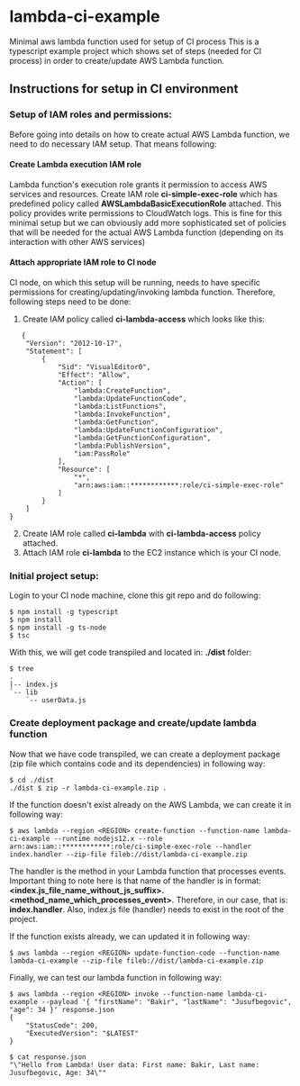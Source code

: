 # lambda-ci-example
Minimal aws lambda function used for setup of CI process
This is a typescript example project which shows set of steps (needed for CI process) in order to create/update AWS Lambda function.

## Instructions for setup in CI environment

### Setup of IAM roles and permissions:
Before going into details on how to create actual AWS Lambda function, we need to do necessary IAM setup. That means following:

#### Create Lambda execution IAM role

Lambda function's execution role grants it permission to access AWS services and resources. Create IAM role **ci-simple-exec-role** which has predefined policy called **AWSLambdaBasicExecutionRole** attached. This policy provides write permissions to CloudWatch logs. This is fine for this minimal setup but we can obviously add more sophisticated set of policies that will be needed for the actual AWS Lambda function (depending on its interaction with other AWS services)

#### Attach appropriate IAM role to CI node

CI node, on which this setup will be running, needs to have specific permissions for creating/updating/invoking lambda function. Therefore, following steps need to be done:

1. Create IAM policy called **ci-lambda-access** which looks like this:
```
   {
    "Version": "2012-10-17",
    "Statement": [
        {
            "Sid": "VisualEditor0",
            "Effect": "Allow",
            "Action": [
                "lambda:CreateFunction",
                "lambda:UpdateFunctionCode",
                "lambda:ListFunctions",
                "lambda:InvokeFunction",
                "lambda:GetFunction",
                "lambda:UpdateFunctionConfiguration",
                "lambda:GetFunctionConfiguration",
                "lambda:PublishVersion",
                "iam:PassRole"
            ],
            "Resource": [
                "*",
                "arn:aws:iam::************:role/ci-simple-exec-role"
            ]
        }
    ]
}
```

2. Create IAM role called **ci-lambda** with **ci-lambda-access** policy attached.
3. Attach IAM role **ci-lambda** to the EC2 instance which is your CI node.

### Initial project setup:

Login to your CI node machine, clone this git repo and do following:
```
$ npm install -g typescript
$ npm install
$ npm install -g ts-node
$ tsc
```

With this, we will get code transpiled and located in: **./dist** folder:
```
$ tree
.
|-- index.js
`-- lib
    `-- userData.js
```

### Create deployment package and create/update lambda function

Now that we have code transpiled, we can create a deployment package (zip file which contains code and its dependencies) in following way:
```
$ cd ./dist
./dist $ zip -r lambda-ci-example.zip .
```

If the function doesn't exist already on the AWS Lambda, we can create it in following way:
```
$ aws lambda --region <REGION> create-function --function-name lambda-ci-example --runtime nodejs12.x --role arn:aws:iam::************:role/ci-simple-exec-role --handler index.handler --zip-file fileb://dist/lambda-ci-example.zip
```
The handler is the method in your Lambda function that processes events. Important thing to note here is that name of the handler is in format: **<index.js_file_name_without_js_suffix>.<method_name_which_processes_event>**. Therefore, in our case, that is: **index.handler**. Also, index.js file (handler) needs to exist in the root of the project. 

If the function exists already, we can updated it in following way:
```
$ aws lambda --region <REGION> update-function-code --function-name lambda-ci-example --zip-file fileb://dist/lambda-ci-example.zip
```

Finally, we can test our lambda function in following way:
```
$ aws lambda --region <REGION> invoke --function-name lambda-ci-example --payload '{ "firstName": "Bakir", "lastName": "Jusufbegovic", "age": 34 }' response.json
{
    "StatusCode": 200,
    "ExecutedVersion": "$LATEST"
}

$ cat response.json
"\"Hello from Lambda! User data: First name: Bakir, Last name: Jusufbegovic, Age: 34\""
```
